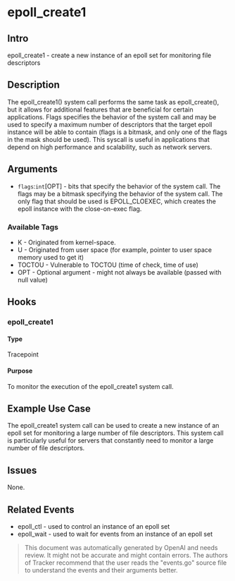 
# epoll_create1

## Intro
epoll_create1 - create a new instance of an epoll set for monitoring file descriptors

## Description
The epoll_create1() system call performs the same task as epoll_create(), but it allows for additional features that are beneficial for certain applications. Flags specifies the behavior of the system call and may be used to specify a maximum number of descriptors that the target epoll instance will be able to contain (flags is a bitmask, and only one of the flags in the mask should be used). This syscall is useful in applications that depend on high performance and scalability, such as network servers.

## Arguments
* `flags`:`int`[OPT] - bits that specify the behavior of the system call. The flags may be a bitmask specifying the behavior of the system call. The only flag that should be used is EPOLL_CLOEXEC, which creates the epoll instance with the close-on-exec flag.

### Available Tags
* K - Originated from kernel-space.
* U - Originated from user space (for example, pointer to user space memory used to get it)
* TOCTOU - Vulnerable to TOCTOU (time of check, time of use)
* OPT - Optional argument - might not always be available (passed with null value)

## Hooks
### epoll_create1
#### Type
Tracepoint
#### Purpose
To monitor the execution of the epoll_create1 system call.

## Example Use Case
The epoll_create1 system call can be used to create a new instance of an epoll set for monitoring a large number of file descriptors. This system call is particularly useful for servers that constantly need to monitor a large number of file descriptors.

## Issues
None.

## Related Events
* epoll_ctl - used to control an instance of an epoll set
* epoll_wait - used to wait for events from an instance of an epoll set

> This document was automatically generated by OpenAI and needs review. It might
> not be accurate and might contain errors. The authors of Tracker recommend that
> the user reads the "events.go" source file to understand the events and their
> arguments better.
